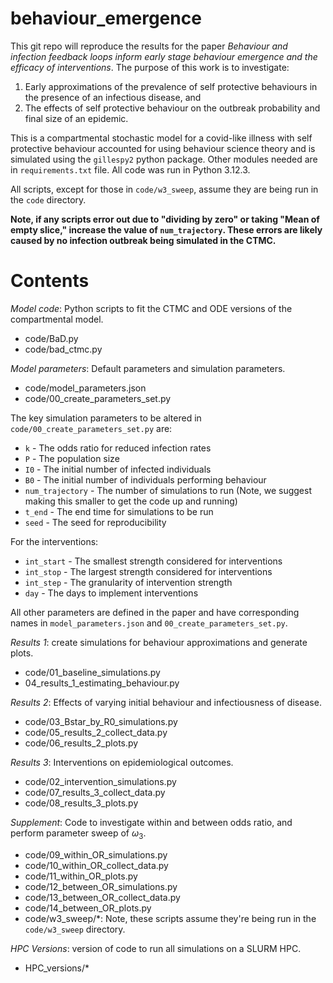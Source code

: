 # behaviour_emergence

This git repo will reproduce the results for the paper *Behaviour and infection feedback loops inform early stage behaviour emergence and the efficacy of interventions*.  The purpose of this work is to investigate:

1. Early approximations of the prevalence of self protective behaviours in the presence of an infectious disease, and
2. The effects of self protective behaviour on the outbreak probability and final size of an epidemic.

This is a compartmental stochastic model for a covid-like illness with self protective behaviour accounted for using behaviour science theory and is simulated using the `gillespy2` python package.  Other modules needed are in `requirements.txt` file.  All code was run in Python 3.12.3.

All scripts, except for those in `code/w3_sweep`, assume they are being run in the `code` directory.

**Note, if any scripts error out due to "dividing by zero" or taking "Mean of empty slice," increase the value of `num_trajectory`.  These errors are likely caused by no infection outbreak being simulated in the CTMC.**

# Contents

*Model code*: Python scripts to fit the CTMC and ODE versions of the compartmental model. 

- code/BaD.py
- code/bad_ctmc.py

*Model parameters*: Default parameters and simulation parameters.
 
- code/model_parameters.json
- code/00_create_parameters_set.py 

The key simulation parameters to be altered in `code/00_create_parameters_set.py` are:

* `k` - The odds ratio for reduced infection rates
* `P` - The population size
* `I0` - The initial number of infected individuals
* `B0` - The initial number of individuals performing behaviour
* `num_trajectory` - The number of simulations to run (Note, we suggest making this smaller to get the code up and running)
* `t_end` - The end time for simulations to be run
* `seed` - The seed for reproducibility

For the interventions:

* `int_start` - The smallest strength considered for interventions
* `int_stop` - The largest strength considered for interventions
* `int_step` - The granularity of intervention strength
* `day` - The days to implement interventions

All other parameters are defined in the paper and have corresponding names in `model_parameters.json` and `00_create_parameters_set.py`.

*Results 1*: create simulations for behaviour approximations and generate plots.

- code/01_baseline_simulations.py
- 04_results_1_estimating_behaviour.py

*Results 2*: Effects of varying initial behaviour and infectiousness of disease.

- code/03_Bstar_by_R0_simulations.py
- code/05_results_2_collect_data.py
- code/06_results_2_plots.py

*Results 3*: Interventions on epidemiological outcomes.

- code/02_intervention_simulations.py
- code/07_results_3_collect_data.py
- code/08_results_3_plots.py

*Supplement*: Code to investigate within and between odds ratio, and perform parameter sweep of $\omega_3$.

- code/09_within_OR_simulations.py
- code/10_within_OR_collect_data.py
- code/11_within_OR_plots.py
- code/12_between_OR_simulations.py
- code/13_between_OR_collect_data.py
- code/14_between_OR_plots.py
- code/w3_sweep/*: Note, these scripts assume they're being run in the `code/w3_sweep` directory.

*HPC Versions*: version of code to run all simulations on a SLURM HPC.

- HPC_versions/*
